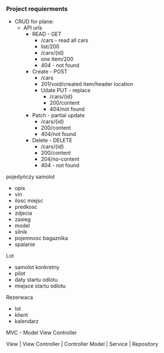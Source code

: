 ### Project requierments
- CRUD for plane:
  - API urls
    - READ - GET
      - /cars - read all cars
      - list/200
      - /cars/{id}
      - one item/200
      - 404 - not found
    - Create - POST
      - /cars 
      - 201/void/created item/header location
      - Udate  PUT - replace 
          - /cars/{id}
          - 200/content
          - 404/not found
    - Patch - partial update
        - /cars/{id}
        - 200/content
        - 404/not found
    - Delete - DELETE 
      - /cars/{id}
      - 200/content
      - 204/no-content
      - 404 - not found
  
pojedyńczy samolot
- opis
- vin
- ilosc miejsc
- predkosc
- zdjecia
- zasieg
- model
- silnik
- pojemnosc bagaznika
- spalanie
               

Lot 
 - samolot konkretny
 - pilot
 - daty startu odlotu
 - miejsce startu odlotu
 
Rezerwaca
- lot   
- klient
- kalendarz

MVC - Model View Controller

View         | View
Controller   | Controller
Model        | Service 
             | Repository